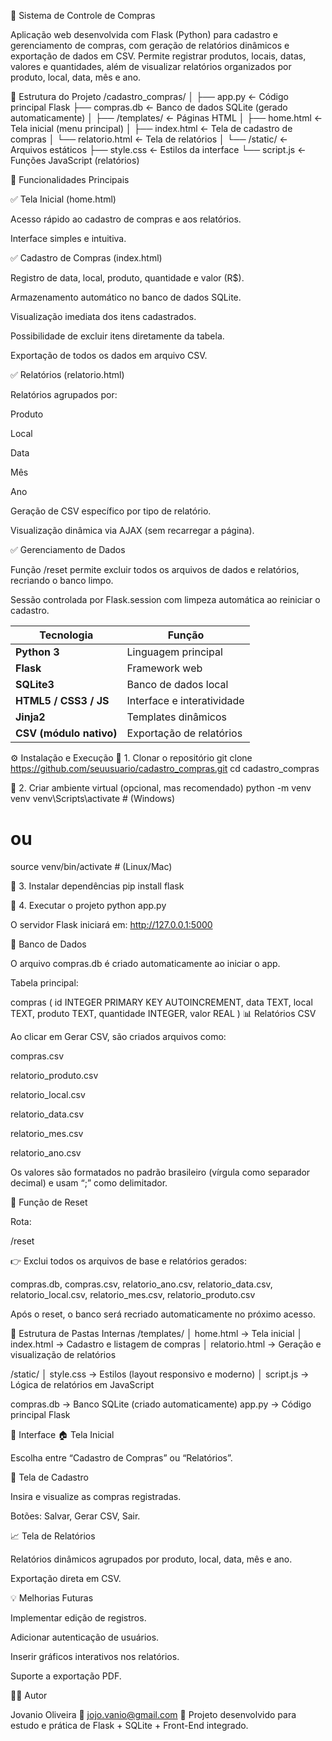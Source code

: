 🛒 Sistema de Controle de Compras

Aplicação web desenvolvida com Flask (Python) para cadastro e gerenciamento de compras, com geração de relatórios dinâmicos e exportação de dados em CSV.
Permite registrar produtos, locais, datas, valores e quantidades, além de visualizar relatórios organizados por produto, local, data, mês e ano.

📂 Estrutura do Projeto
/cadastro_compras/
│
├── app.py                  ← Código principal Flask
├── compras.db              ← Banco de dados SQLite (gerado automaticamente)
│
├── /templates/             ← Páginas HTML
│   ├── home.html           ← Tela inicial (menu principal)
│   ├── index.html          ← Tela de cadastro de compras
│   └── relatorio.html      ← Tela de relatórios
│
└── /static/                ← Arquivos estáticos
    ├── style.css           ← Estilos da interface
    └── script.js           ← Funções JavaScript (relatórios)

🚀 Funcionalidades Principais

✅ Tela Inicial (home.html)

Acesso rápido ao cadastro de compras e aos relatórios.

Interface simples e intuitiva.

✅ Cadastro de Compras (index.html)

Registro de data, local, produto, quantidade e valor (R$).

Armazenamento automático no banco de dados SQLite.

Visualização imediata dos itens cadastrados.

Possibilidade de excluir itens diretamente da tabela.

Exportação de todos os dados em arquivo CSV.

✅ Relatórios (relatorio.html)

Relatórios agrupados por:

Produto

Local

Data

Mês

Ano

Geração de CSV específico por tipo de relatório.

Visualização dinâmica via AJAX (sem recarregar a página).

✅ Gerenciamento de Dados

Função /reset permite excluir todos os arquivos de dados e relatórios, recriando o banco limpo.

Sessão controlada por Flask.session com limpeza automática ao reiniciar o cadastro.

| Tecnologia              | Função                     |
| ----------------------- | -------------------------- |
| **Python 3**            | Linguagem principal        |
| **Flask**               | Framework web              |
| **SQLite3**             | Banco de dados local       |
| **HTML5 / CSS3 / JS**   | Interface e interatividade |
| **Jinja2**              | Templates dinâmicos        |
| **CSV (módulo nativo)** | Exportação de relatórios   |

⚙️ Instalação e Execução
🔹 1. Clonar o repositório
git clone https://github.com/seuusuario/cadastro_compras.git
cd cadastro_compras

🔹 2. Criar ambiente virtual (opcional, mas recomendado)
python -m venv venv
venv\Scripts\activate       # (Windows)
# ou
source venv/bin/activate    # (Linux/Mac)

🔹 3. Instalar dependências
pip install flask

🔹 4. Executar o projeto
python app.py


O servidor Flask iniciará em:
http://127.0.0.1:5000

💾 Banco de Dados

O arquivo compras.db é criado automaticamente ao iniciar o app.

Tabela principal:

compras (
    id INTEGER PRIMARY KEY AUTOINCREMENT,
    data TEXT,
    local TEXT,
    produto TEXT,
    quantidade INTEGER,
    valor REAL
)
📊 Relatórios CSV

Ao clicar em Gerar CSV, são criados arquivos como:

compras.csv

relatorio_produto.csv

relatorio_local.csv

relatorio_data.csv

relatorio_mes.csv

relatorio_ano.csv

Os valores são formatados no padrão brasileiro (vírgula como separador decimal) e usam “;” como delimitador.

🧹 Função de Reset

Rota:

/reset

👉 Exclui todos os arquivos de base e relatórios gerados:

compras.db, compras.csv, relatorio_ano.csv, relatorio_data.csv,
relatorio_local.csv, relatorio_mes.csv, relatorio_produto.csv

Após o reset, o banco será recriado automaticamente no próximo acesso.

🧱 Estrutura de Pastas Internas
/templates/
│   home.html        → Tela inicial
│   index.html       → Cadastro e listagem de compras
│   relatorio.html   → Geração e visualização de relatórios

/static/
│   style.css        → Estilos (layout responsivo e moderno)
│   script.js        → Lógica de relatórios em JavaScript

compras.db            → Banco SQLite (criado automaticamente)
app.py                → Código principal Flask

🎨 Interface
🏠 Tela Inicial

Escolha entre “Cadastro de Compras” ou “Relatórios”.

🧾 Tela de Cadastro

Insira e visualize as compras registradas.

Botões: Salvar, Gerar CSV, Sair.

📈 Tela de Relatórios

Relatórios dinâmicos agrupados por produto, local, data, mês e ano.

Exportação direta em CSV.

💡 Melhorias Futuras

Implementar edição de registros.

Adicionar autenticação de usuários.

Inserir gráficos interativos nos relatórios.

Suporte a exportação PDF.

👨‍💻 Autor

Jovanio Oliveira
📧 jojo.vanio@gmail.com
💼 Projeto desenvolvido para estudo e prática de Flask + SQLite + Front-End integrado.
